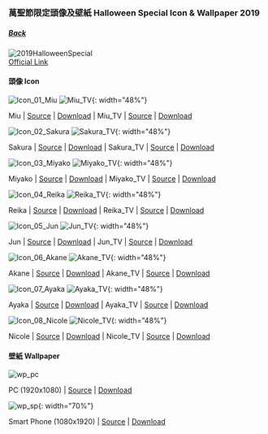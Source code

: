 ﻿### 萬聖節限定頭像及壁紙 Halloween Special Icon & Wallpaper 2019
##### [Back](../../readme.md)

![2019HalloweenSpecial](../Img/2019HalloweenSpecial.JPG)  
[Official Link](https://227anime.com/special/halloween/)

#### 頭像 Icon
![Icon_01_Miu](../../Album/2019HalloweenSpecial/Icon_01_Miu.PNG)
![Miu_TV](../../Album/2019HalloweenSpecial/Miu_TV.PNG){: width="48%"}

 Miu | [Source](https://227anime.com/assets/img/special/halloween/icon_01.png) | [Download](https://github.com/LYHPandaKing/227PhotoBackup/raw/master/Album/2019HalloweenSpecial/Icon_01_Miu.PNG) | Miu_TV | [Source](https://twitter.com/227anime/status/1189814262035701761) | [Download](https://github.com/LYHPandaKing/227PhotoBackup/raw/master/Album/2019HalloweenSpecial/Miu_TV.PNG)

![Icon_02_Sakura](../../Album/2019HalloweenSpecial/Icon_02_Sakura.PNG)
![Sakura_TV](../../Album/2019HalloweenSpecial/Sakura_TV.PNG){: width="48%"}

 Sakura | [Source](https://227anime.com/assets/img/special/halloween/icon_02.png) | [Download](https://github.com/LYHPandaKing/227PhotoBackup/raw/master/Album/2019HalloweenSpecial/Icon_02_Sakura.PNG) | Sakura_TV | [Source](https://twitter.com/227anime/status/1189814262035701761) | [Download](https://github.com/LYHPandaKing/227PhotoBackup/raw/master/Album/2019HalloweenSpecial/Sakura_TV.PNG)
 
![Icon_03_Miyako](../../Album/2019HalloweenSpecial/Icon_03_Miyako.PNG)
![Miyako_TV](../../Album/2019HalloweenSpecial/Miyako_TV.PNG){: width="48%"}

 Miyako | [Source](https://227anime.com/assets/img/special/halloween/icon_03.png) | [Download](https://github.com/LYHPandaKing/227PhotoBackup/raw/master/Album/2019HalloweenSpecial/Icon_03_Miyako.PNG) | Miyako_TV | [Source](https://twitter.com/227anime/status/1189814262035701761) | [Download](https://github.com/LYHPandaKing/227PhotoBackup/raw/master/Album/2019HalloweenSpecial/Miyako_TV.PNG)

![Icon_04_Reika](../../Album/2019HalloweenSpecial/Icon_04_Reika.PNG)
![Reika_TV](../../Album/2019HalloweenSpecial/Reika_TV.PNG){: width="48%"}

 Reika | [Source](https://227anime.com/assets/img/special/halloween/icon_04.png) | [Download](https://github.com/LYHPandaKing/227PhotoBackup/raw/master/Album/2019HalloweenSpecial/Icon_04_Reika.PNG) | Reika_TV | [Source](https://twitter.com/227anime/status/1189814262035701761) | [Download](https://github.com/LYHPandaKing/227PhotoBackup/raw/master/Album/2019HalloweenSpecial/Reika_TV.PNG)
 
![Icon_05_Jun](../../Album/2019HalloweenSpecial/Icon_05_Jun.PNG)
![Jun_TV](../../Album/2019HalloweenSpecial/Jun_TV.PNG){: width="48%"}

 Jun | [Source](https://227anime.com/assets/img/special/halloween/icon_05.png) | [Download](https://github.com/LYHPandaKing/227PhotoBackup/raw/master/Album/2019HalloweenSpecial/Icon_05_Jun.PNG) | Jun_TV | [Source](https://twitter.com/227anime/status/1189814262035701761) | [Download](https://github.com/LYHPandaKing/227PhotoBackup/raw/master/Album/2019HalloweenSpecial/Jun_TV.PNG)
 
![Icon_06_Akane](../../Album/2019HalloweenSpecial/Icon_06_Akane.PNG)
![Akane_TV](../../Album/2019HalloweenSpecial/Akane_TV.PNG){: width="48%"}

 Akane | [Source](https://227anime.com/assets/img/special/halloween/icon_06.png) | [Download](https://github.com/LYHPandaKing/227PhotoBackup/raw/master/Album/2019HalloweenSpecial/Icon_06_Akane.PNG) | Akane_TV | [Source](https://twitter.com/227anime/status/1189814262035701761) | [Download](https://github.com/LYHPandaKing/227PhotoBackup/raw/master/Album/2019HalloweenSpecial/Akane_TV.PNG)
 
![Icon_07_Ayaka](../../Album/2019HalloweenSpecial/Icon_07_Ayaka.PNG)
![Ayaka_TV](../../Album/2019HalloweenSpecial/Ayaka_TV.PNG){: width="48%"}

 Ayaka | [Source](https://227anime.com/assets/img/special/halloween/icon_07.png) | [Download](https://github.com/LYHPandaKing/227PhotoBackup/raw/master/Album/2019HalloweenSpecial/Icon_07_Ayaka.PNG) | Ayaka_TV | [Source](https://twitter.com/227anime/status/1189814262035701761) | [Download](https://github.com/LYHPandaKing/227PhotoBackup/raw/master/Album/2019HalloweenSpecial/Ayaka_TV.PNG)

![Icon_08_Nicole](../../Album/2019HalloweenSpecial/Icon_08_Nicole.PNG)
![Nicole_TV](../../Album/2019HalloweenSpecial/Nicole_TV.PNG){: width="48%"}

 Nicole | [Source](https://227anime.com/assets/img/special/halloween/icon_08.png) | [Download](https://github.com/LYHPandaKing/227PhotoBackup/raw/master/Album/2019HalloweenSpecial/Icon_08_Nicole.PNG) | Nicole_TV | [Source](https://twitter.com/227anime/status/1189814262035701761) | [Download](https://github.com/LYHPandaKing/227PhotoBackup/raw/master/Album/2019HalloweenSpecial/Nicole_TV.PNG)
 
#### 壁紙 Wallpaper
 
![wp_pc](../../Album/2019HalloweenSpecial/wp_pc.PNG)

 PC (1920x1080) | [Source](https://227anime.com/assets/img/special/halloween/wp_pc.png) | [Download](https://github.com/LYHPandaKing/227PhotoBackup/raw/master/Album/2019HalloweenSpecial/wp_pc.PNG)
 
![wp_sp](../../Album/2019HalloweenSpecial/wp_sp.PNG){: width="70%"}

 Smart Phone (1080x1920) | [Source](https://227anime.com/assets/img/special/halloween/wp_sp.png) | [Download](https://github.com/LYHPandaKing/227PhotoBackup/raw/master/Album/2019HalloweenSpecial/wp_sp.PNG)
